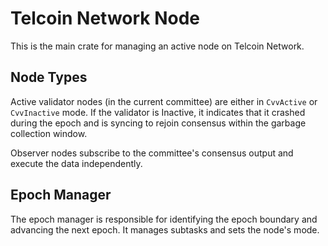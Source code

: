 # Telcoin Network Node

This is the main crate for managing an active node on Telcoin Network.

## Node Types

Active validator nodes (in the current committee) are either in `CvvActive` or `CvvInactive` mode.
If the validator is Inactive, it indicates that it crashed during the epoch and is syncing to rejoin consensus within the garbage collection window.

Observer nodes subscribe to the committee's consensus output and execute the data independently.

## Epoch Manager

The epoch manager is responsible for identifying the epoch boundary and advancing the next epoch.
It manages subtasks and sets the node's mode.
